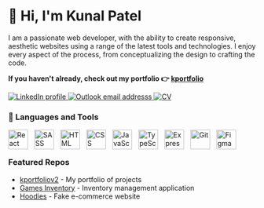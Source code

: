 # 👋 Hi, I'm Kunal Patel
I am a passionate web developer, with the ability to create responsive, aesthetic websites using a range of the latest tools and technologies. I enjoy every aspect of the process, from conceptualizing the design to crafting the code.

**If you haven't already, check out my portfolio 👉 [kportfolio](https://kunalp99.github.io/kportfoliov2/)**

<p align="left">
  <a href="https://www.linkedin.com/in/kunalpatel99/">
    <img alt="LinkedIn profile" title="LinkedIn" src="https://img.shields.io/badge/linkedin-%230077B5.svg?style=for-the-badge&logo=linkedin&logoColor=white">
  </a>
  <a href="mailto: kunal_patel200@hotmail.co.uk">
    <img alt="Outlook email addresss" title="Email me" src="https://img.shields.io/badge/Microsoft_Outlook-0078D4?style=for-the-badge&logo=microsoft-outlook&logoColor=white">
  </a>
  <a href="https://drive.google.com/file/d/1NBamYm6sunKIGy8fuAjeGWqw1d-DnAU_/view">
    <img alt="CV" title="CV" src="https://img.shields.io/badge/CV-View%20my%20CV-red?style=for-the-badge">
  </a>
</p>

### 🔧 Languages and Tools
<img align="left" alt="React"  width="40px" style="padding-right:10px;" src="https://cdn.jsdelivr.net/gh/devicons/devicon/icons/react/react-original.svg"/>
<img align="left" alt="SASS"  width="40px" style="padding-right:10px;" src="https://cdn.jsdelivr.net/gh/devicons/devicon/icons/sass/sass-original.svg"/>
<img align="left" alt="HTML"  width="40px" style="padding-right:10px;" src="https://cdn.jsdelivr.net/gh/devicons/devicon/icons/html5/html5-original.svg"/>
<img align="left" alt="CSS"  width="40px" style="padding-right:10px;" src="https://cdn.jsdelivr.net/gh/devicons/devicon/icons/css3/css3-original.svg"/>
<img align="left" alt="JavaScript"  width="40px" style="padding-right:10px;" src="https://cdn.jsdelivr.net/gh/devicons/devicon/icons/javascript/javascript-original.svg"/>
<img align="left" alt="TypeScript"  width="40px" style="padding-right:10px;" src="https://cdn.jsdelivr.net/gh/devicons/devicon/icons/typescript/typescript-original.svg"/>
<img align="left" alt="Express"  width="40px" style="padding-right:10px;" src="https://cdn.jsdelivr.net/gh/devicons/devicon/icons/express/express-original.svg"/>
<img align="left" alt="Git"  width="40px" style="padding-right:10px;" src="https://cdn.jsdelivr.net/gh/devicons/devicon/icons/git/git-original.svg"/>
<img align="left" alt="Figma"  width="40px" style="padding-right:10px;" src="https://cdn.jsdelivr.net/gh/devicons/devicon/icons/figma/figma-original.svg"/>
<br />

#

### Featured Repos
- [kportfoliov2](https://github.com/KunalP99/kportfoliov2) - My portfolio of projects
- [Games Inventory](https://github.com/KunalP99/inventory-management) - Inventory management application
- [Hoodies](https://github.com/KunalP99/shopping-cart) - Fake e-commerce website
